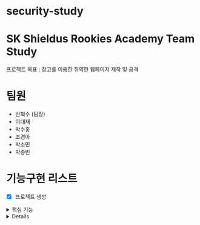# security-study

# SK Shieldus Rookies Academy Team Study
프로젝트 목표 : 장고를 이용한 취약한 웹페이지 제작 및 공격
 
# 팀원
- 신혁수 (팀장)
- 이대재
- 박수홍
- 조경아
- 박소민
- 박종빈

# 기능구현 리스트
- [x] 프로젝트 생성
<details>
<summary>핵심 기능</summary>
- [ ] 회원가입
- [ ] 로그인
- [ ] 로그아웃
</details>
<details>
- [ ] 게시판
- [ ] 게시글 목록
- [ ] 게시글 작성
- [ ] 게시글 수정
- [ ] 게시글 삭제
- [ ] 게시글 검색
- [ ] 게시글 조회수 노출
- [ ] 댓글 작성
- [ ] 댓글 수정
- [ ] 댓글 삭제
- [ ] 게시글 페이징 처리
- [ ] 마이페이지 (회원정보 수정)
</details>